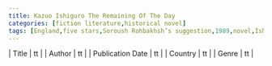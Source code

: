 ```yaml
---
title: Kazuo Ishiguro The Remaining Of The Day
categories: [fiction literature,historical novel]
tags: [England,five stars,Soroush Rohbakhsh’s suggestion,1989,novel,Ishiguro,story]
---
```

        
| Title | tt |
| Author | tt  |
| Publication Date | tt   |
| Country | tt |
| Genre | tt  |
        